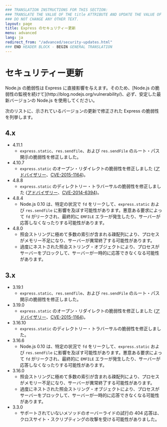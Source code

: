 ```yaml
---
### TRANSLATION INSTRUCTIONS FOR THIS SECTION:
### TRANSLATE THE VALUE OF THE title ATTRIBUTE AND UPDATE THE VALUE OF THE lang ATTRIBUTE. 
### DO NOT CHANGE ANY OTHER TEXT. 
layout: page
title: Express のセキュリティー更新
menu: advanced
lang: ja
redirect_from: "/advanced/security-updates.html"
### END HEADER BLOCK - BEGIN GENERAL TRANSLATION
---
```


# セキュリティー更新

<div class="doc-box doc-notice" markdown="1">
Node.js の脆弱性は Express に直接影響を与えます。そのため、[Node.js の脆弱性の監視を続けて](http://blog.nodejs.org/vulnerability/)、必ず、安定した最新バージョンの Node.js を使用してください。
</div>

次のリストに、示されているバージョンの更新で修正された Express の脆弱性を列挙します。

## 4.x

  * 4.11.1
    * `express.static`、`res.sendfile`、および `res.sendFile` のルート・パス開示の脆弱性を修正しました。
  * 4.10.7
    * `express.static` のオープン・リダイレクトの脆弱性を修正しました ([アドバイザリー](https://nodesecurity.io/advisories/serve-static-open-redirect)、[CVE-2015-1164](http://cve.mitre.org/cgi-bin/cvename.cgi?name=CVE-2015-1164))。
  * 4.8.8
    * `express.static` のディレクトリー・トラバーサルの脆弱性を修正しました ([アドバイザリー](http://nodesecurity.io/advisories/send-directory-traversal)、[CVE-2014-6394](http://cve.mitre.org/cgi-bin/cvename.cgi?name=CVE-2014-6394))。
  * 4.8.4
    * Node.js 0.10 は、特定の状況で `fd` をリークして、`express.static` および `res.sendfile` に影響を及ぼす可能性があります。悪意ある要求によって `fd` がリークされ、最終的に `EMFILE` エラーが発生したり、サーバーが応答しなくなったりする可能性があります。
  * 4.8.0
    * 照会ストリングに極めて多数の索引が含まれる疎配列により、プロセスがメモリー不足になり、サーバーが異常終了する可能性があります。
    * 過度にネストされた照会ストリング・オブジェクトにより、プロセスがサーバーをブロックして、サーバーが一時的に応答できなくなる可能性があります。

## 3.x

  * 3.19.1
    * `express.static`、`res.sendfile`、および `res.sendFile` のルート・パス開示の脆弱性を修正しました。
  * 3.19.0
    * `express.static` のオープン・リダイレクトの脆弱性を修正しました ([アドバイザリー](https://nodesecurity.io/advisories/serve-static-open-redirect)、[CVE-2015-1164](http://cve.mitre.org/cgi-bin/cvename.cgi?name=CVE-2015-1164))。
  * 3.16.10
    * `express.static` のディレクトリー・トラバーサルの脆弱性を修正しました。
  * 3.16.6
    * Node.js 0.10 は、特定の状況で `fd` をリークして、`express.static` および `res.sendfile` に影響を及ぼす可能性があります。悪意ある要求によって `fd` がリークされ、最終的に `EMFILE` エラーが発生したり、サーバーが応答しなくなったりする可能性があります。
  * 3.16.0
    * 照会ストリングに極めて多数の索引が含まれる疎配列により、プロセスがメモリー不足になり、サーバーが異常終了する可能性があります。
    * 過度にネストされた照会ストリング・オブジェクトにより、プロセスがサーバーをブロックして、サーバーが一時的に応答できなくなる可能性があります。
  * 3.3.0
    * サポートされていないメソッドのオーバーライドの試行の 404 応答は、クロスサイト・スクリプティングの攻撃を受ける可能性がありました。

